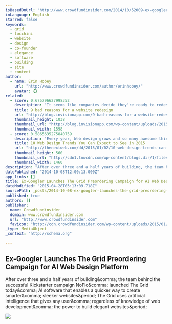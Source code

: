```yaml
---
isBasedOnUrl: "http://www.crowdfundinsider.com/2014/10/52009-ex-googler-launches-pretail-campaign-a1-grid-web-design-platform-sleeker-alternative-wordpress-dragondrop-wix-ensures-output-elegance/"
inLanguage: English
starred: false
keywords:
  - grid
  - tocchini
  - website
  - design
  - co-founder
  - elegance
  - software
  - building
  - site
  - content
author:
  - name: Erin Hobey
    url: "http://www.crowdfundinsider.com/author/erinhobey/"
    avatar: {}
related:
  - score: 0.675796627998352
    description: "It seems like companies decide they're ready to redesign their website every 2 years or so. But it's a lot of work! You have to gather a team, find an agency, identify stakeholders, write personas ... You get the point. Nevertheless, every 2 years or so, we labor and labor to redesign and launch a website."
    title: 9 bad reasons for a website redesign
    url: "http://blog.invisionapp.com/9-bad-reasons-for-a-website-redesign/"
    thumbnail_height: 1038
    thumbnail_url: "http://blog.invisionapp.com/wp-content/uploads/2015/01/trendy.png"
    thumbnail_width: 1598
  - score: 0.5865635275840759
    description: "Every year, Web design grows and so many awesome things are being published daily. I can only imagine that the best is yet to come in 2015, including many of the trends we predicted for 2014. While many of those trends will still be around in 2015 (and probably 2016), it's time to see what new trends are likely to emerge in 2015."
    title: 10 Web Design Trends You Can Expect to See in 2015
    url: "http://thenextweb.com/dd/2015/01/02/10-web-design-trends-can-expect-see-2015/"
    thumbnail_height: 560
    thumbnail_url: "http://cdn1.tnwcdn.com/wp-content/blogs.dir/1/files/2014/12/webdesign.jpg"
    thumbnail_width: 1460
description: "After over three and a half years of building, the team behind the successful Kickstarter campaign NoFlo, launched The Grid today, AI software that enables a quicker way to create smarter, sleeker websites. The Grid uses artificial intelligence that gives any user, regardless of knowledge of web development, the power to build elegant websites."
datePublished: "2014-10-08T12:00:13.000Z"
app_links: []
title: Ex-Googler Launches The Grid Preordering Campaign for AI Web Design Platform
dateModified: "2015-04-28T03:13:09.718Z"
sourcePath: _posts/2014-10-08-ex-googler-launches-the-grid-preordering-campaign-for-ai-web.md
published: true
authors: []
publisher:
  name: Crowdfundinsider
  domain: www.crowdfundinsider.com
  url: "http://www.crowdfundinsider.com"
  favicon: "http://cdn.crowdfundinsider.com/wp-content/uploads/2015/01/Crowdfund-Insider-Logo-54b72a2fv1_site_icon-32x32.png"
_type: MediaObject
_context: "http://schema.org"

---
```

<article style=""><h1>Ex-Googler Launches The Grid Preordering Campaign for AI Web Design Platform</h1><p>After over three and a half years of building&amp;comma; the team behind the successful Kickstarter campaign NoFlo&amp;comma; launched The Grid today&amp;comma; AI software that enables a quicker way to create smarter&amp;comma; sleeker websites&amp;period; The Grid uses artificial intelligence that gives any user&amp;comma; regardless of knowledge of web development&amp;comma; the power to build elegant websites&amp;period;</p><img src="http://cdn.crowdfundinsider.com/wp-content/uploads/2014/10/the-grid-team-2-600x400.jpg" /></article>